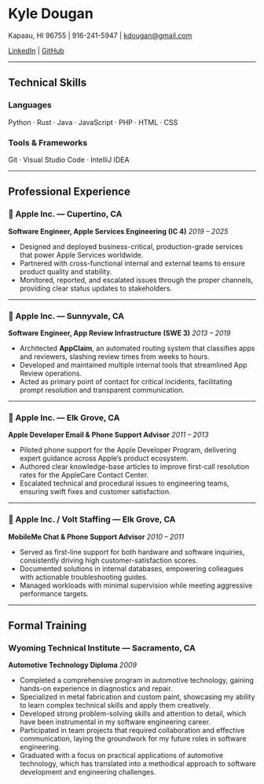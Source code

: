 # Kyle Dougan

Kapaau, HI 96755 | 916-241-5947 | [kdougan@gmail.com](mailto:kdougan@gmail.com)

[LinkedIn](https://www.linkedin.com/in/kdougan) | [GitHub](https://github.com/f0ursqu4r3)

---

## Technical Skills

### Languages

Python · Rust · Java · JavaScript · PHP · HTML · CSS

### Tools & Frameworks

Git · Visual Studio Code · IntelliJ IDEA

---

## Professional Experience

###  Apple Inc. — Cupertino, CA

**Software Engineer, Apple Services Engineering (IC 4)**
*2019 – 2025*

- Designed and deployed business-critical, production-grade services that power Apple Services worldwide.
- Partnered with cross-functional internal and external teams to ensure product quality and stability.
- Monitored, reported, and escalated issues through the proper channels, providing clear status updates to stakeholders.

---

###  Apple Inc. — Sunnyvale, CA

**Software Engineer, App Review Infrastructure (SWE 3)**
*2013 – 2019*

- Architected **AppClaim**, an automated routing system that classifies apps and reviewers, slashing review times from weeks to hours.
- Developed and maintained multiple internal tools that streamlined App Review operations.
- Acted as primary point of contact for critical incidents, facilitating prompt resolution and transparent communication.

---

###  Apple Inc. — Elk Grove, CA

**Apple Developer Email & Phone Support Advisor**
*2011 – 2013*

- Piloted phone support for the Apple Developer Program, delivering expert guidance across Apple’s product ecosystem.
- Authored clear knowledge-base articles to improve first-call resolution rates for the AppleCare Contact Center.
- Escalated technical and procedural issues to engineering teams, ensuring swift fixes and customer satisfaction.

---

###  Apple Inc. / Volt Staffing — Elk Grove, CA

**MobileMe Chat & Phone Support Advisor**
*2010 – 2011*

- Served as first-line support for both hardware and software inquiries, consistently driving high customer-satisfaction scores.
- Documented solutions in internal databases, empowering colleagues with actionable troubleshooting guides.
- Managed workloads with minimal supervision while meeting aggressive performance targets.

---

## Formal Training

### Wyoming Technical Institute — Sacramento, CA

**Automotive Technology Diploma**
*2009*

- Completed a comprehensive program in automotive technology, gaining hands-on experience in diagnostics and repair.
- Specialized in metal fabrication and custom paint, showcasing my ability to learn complex technical skills and apply them creatively.
- Developed strong problem-solving skills and attention to detail, which have been instrumental in my software engineering career.
- Participated in team projects that required collaboration and effective communication, laying the groundwork for my future roles in software engineering.
- Graduated with a focus on practical applications of automotive technology, which has translated into a methodical approach to software development and engineering challenges.

